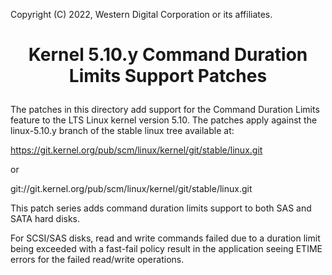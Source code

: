 Copyright (C) 2022, Western Digital Corporation or its affiliates.

# <p align="center">Kernel 5.10.y Command Duration Limits Support Patches</p>

The patches in this directory add support for the Command Duration Limits
feature to the LTS Linux kernel version 5.10. The patches apply against the
linux-5.10.y branch of the stable linux tree available at:

https://git.kernel.org/pub/scm/linux/kernel/git/stable/linux.git

or

git://git.kernel.org/pub/scm/linux/kernel/git/stable/linux.git

This patch series adds command duration limits support to both SAS and SATA
hard disks.

For SCSI/SAS disks, read and write commands failed due to a duration limit being
exceeded with a fast-fail policy result in the application seeing ETIME errors
for the failed read/write operations.

